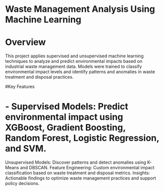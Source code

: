 # Waste Management Analysis Using Machine Learning
# Overview

This project applies supervised and unsupervised machine learning techniques to analyze and predict environmental impacts based on industrial waste management data. Models were trained to classify environmental impact levels and identify patterns and anomalies in waste treatment and disposal practices.

#Key Features

# - Supervised Models: Predict environmental impact using XGBoost, Gradient Boosting, Random Forest, Logistic Regression, and SVM.
Unsupervised Models: Discover patterns and detect anomalies using K-Means and DBSCAN.
Feature Engineering: Custom environmental impact classification based on waste treatment and disposal metrics.
Insights: Actionable findings to optimize waste management practices and support policy decisions.
